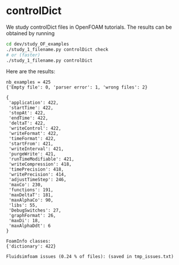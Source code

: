 # controlDict

We study controlDict files in OpenFOAM tutorials. The results can be obtained by running

```sh
cd dev/study_OF_examples
./study_1_filename.py controlDict check
# or (faster)
./study_1_filename.py controlDict
```

Here are the results:

```
nb_examples = 425
{'Empty file': 0, 'parser error': 1, 'wrong files': 2}

{
 'application': 422,
 'startTime': 422,
 'stopAt': 422,
 'endTime': 422,
 'deltaT': 422,
 'writeControl': 422,
 'writeFormat': 422,
 'timeFormat': 422,
 'startFrom': 421,
 'writeInterval': 421,
 'purgeWrite': 421,
 'runTimeModifiable': 421,
 'writeCompression': 418,
 'timePrecision': 418,
 'writePrecision': 414,
 'adjustTimeStep': 246,
 'maxCo': 230,
 'functions': 191,
 'maxDeltaT': 181,
 'maxAlphaCo': 90,
 'libs': 55,
 'DebugSwitches': 27,
 'graphFormat': 26,
 'maxDi': 18,
 'maxAlphaDdt': 6
}

FoamInfo classes:
{'dictionary': 422}

Fluidsimfoam issues (0.24 % of files): (saved in tmp_issues.txt)

```
